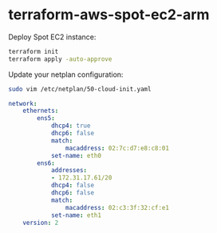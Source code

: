 # terraform-aws-spot-ec2-arm

Deploy Spot EC2 instance:
```bash
terraform init
terraform apply -auto-approve
```

Update your netplan configuration:
```bash
sudo vim /etc/netplan/50-cloud-init.yaml
```
```yaml
network:
    ethernets:
        ens5:
            dhcp4: true
            dhcp6: false
            match:
                macaddress: 02:7c:d7:e8:c8:01
            set-name: eth0
        ens6:
            addresses:
            - 172.31.17.61/20
            dhcp4: false
            dhcp6: false
            match:
                macaddress: 02:c3:3f:32:cf:e1
            set-name: eth1
    version: 2
```
